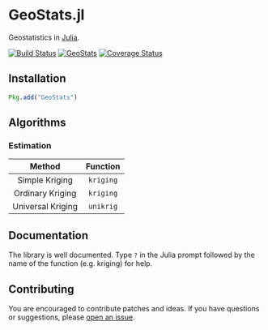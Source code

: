 GeoStats.jl
===========

Geostatistics in [Julia](http://julialang.org).

[![Build Status](https://travis-ci.org/juliohm/GeoStats.jl.svg?branch=master)](https://travis-ci.org/juliohm/GeoStats.jl)
[![GeoStats](http://pkg.julialang.org/badges/GeoStats_0.5.svg)](http://pkg.julialang.org/?pkg=GeoStats)
[![Coverage Status](https://coveralls.io/repos/juliohm/GeoStats.jl/badge.svg?branch=master)](https://coveralls.io/r/juliohm/GeoStats.jl?branch=master)

Installation
------------

```julia
Pkg.add("GeoStats")
```

Algorithms
----------

### Estimation

Method | Function
:-----:|:--------:
Simple Kriging | `kriging`
Ordinary Kriging | `kriging`
Universal Kriging | `unikrig`

Documentation
-------------

The library is well documented. Type `?` in the Julia prompt followed by the name of the function (e.g. kriging) for help.

Contributing
------------

You are encouraged to contribute patches and ideas. If you have questions or suggestions, please [open an issue](https://github.com/juliohm/GeoStats.jl/issues).

